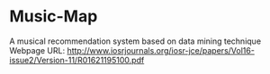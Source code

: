 # Music-Map
A musical recommendation system based on data mining technique
Webpage URL: http://www.iosrjournals.org/iosr-jce/papers/Vol16-issue2/Version-11/R01621195100.pdf
